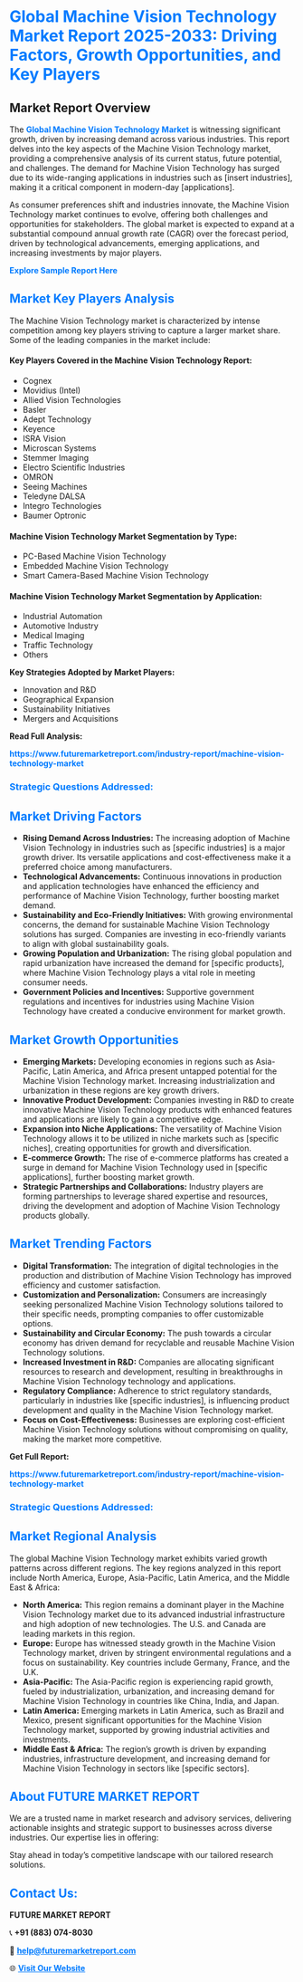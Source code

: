 <h1 style="color: #007BFF;">Global Machine Vision Technology Market Report 2025-2033: Driving Factors, Growth Opportunities, and Key Players</h1>

<section id="overview">
<h2>Market Report Overview</h2>
<p>The <a href="https://www.futuremarketreport.com/industry-report/machine-vision-technology-market" style="color: #007BFF; text-decoration: none;"><strong>Global Machine Vision Technology Market</strong></a> is witnessing significant growth, driven by increasing demand across various industries. This report delves into the key aspects of the Machine Vision Technology market, providing a comprehensive analysis of its current status, future potential, and challenges. The demand for Machine Vision Technology has surged due to its wide-ranging applications in industries such as [insert industries], making it a critical component in modern-day [applications].</p>
<p>As consumer preferences shift and industries innovate, the Machine Vision Technology market continues to evolve, offering both challenges and opportunities for stakeholders. The global market is expected to expand at a substantial compound annual growth rate (CAGR) over the forecast period, driven by technological advancements, emerging applications, and increasing investments by major players.</p>
</section>

<section id="overview">
<p><a href="https://www.futuremarketreport.com/request-sample/reportId=99377" style="color: #007BFF; text-decoration: none;"><strong>Explore Sample Report Here</strong></a></p>
</section>

<section id="key-players">
<h2 style="color: #007BFF;">Market Key Players Analysis</h2>
<p>The Machine Vision Technology market is characterized by intense competition among key players striving to capture a larger market share. Some of the leading companies in the market include:</p>
<h4>Key Players Covered in the Machine Vision Technology Report:</h4>
<ul><li>Cognex</li><li>Movidius (Intel)</li><li>Allied Vision Technologies</li><li>Basler</li><li>Adept Technology</li><li>Keyence</li><li>ISRA Vision</li><li>Microscan Systems</li><li>Stemmer Imaging</li><li>Electro Scientific Industries</li><li>OMRON</li><li>Seeing Machines</li><li>Teledyne DALSA</li><li>Integro Technologies</li><li>Baumer Optronic</li></ul>
<h4>Machine Vision Technology Market Segmentation by Type:</h4>
<ul><li>PC-Based Machine Vision Technology</li><li>Embedded Machine Vision Technology</li><li>Smart Camera-Based Machine Vision Technology</li></ul>

<h4>Machine Vision Technology Market Segmentation by Application:</h4>
<ul><li>Industrial Automation</li><li>Automotive Industry</li><li>Medical Imaging</li><li>Traffic Technology</li><li>Others</li></ul>
<p><strong>Key Strategies Adopted by Market Players:</strong></p>
<ul>
<li>Innovation and R&D</li>
<li>Geographical Expansion</li>
<li>Sustainability Initiatives</li>
<li>Mergers and Acquisitions</li>
</ul>
</section>

<section>
<p><strong>Read Full Analysis: </strong></p><a href="https://www.futuremarketreport.com/industry-report/machine-vision-technology-market" style="color: #007BFF; text-decoration: none;"><strong>https://www.futuremarketreport.com/industry-report/machine-vision-technology-market</strong></a>
<h3 style="color: #007BFF;">Strategic Questions Addressed:</h3>
</section>

<section id="driving-factors">
<h2 style="color: #007BFF;">Market Driving Factors</h2>
<ul>
<li><strong>Rising Demand Across Industries:</strong> The increasing adoption of Machine Vision Technology in industries such as [specific industries] is a major growth driver. Its versatile applications and cost-effectiveness make it a preferred choice among manufacturers.</li>
<li><strong>Technological Advancements:</strong> Continuous innovations in production and application technologies have enhanced the efficiency and performance of Machine Vision Technology, further boosting market demand.</li>
<li><strong>Sustainability and Eco-Friendly Initiatives:</strong> With growing environmental concerns, the demand for sustainable Machine Vision Technology solutions has surged. Companies are investing in eco-friendly variants to align with global sustainability goals.</li>
<li><strong>Growing Population and Urbanization:</strong> The rising global population and rapid urbanization have increased the demand for [specific products], where Machine Vision Technology plays a vital role in meeting consumer needs.</li>
<li><strong>Government Policies and Incentives:</strong> Supportive government regulations and incentives for industries using Machine Vision Technology have created a conducive environment for market growth.</li>
</ul>
</section>

<section id="growth-opportunities">
<h2 style="color: #007BFF;">Market Growth Opportunities</h2>
<ul>
<li><strong>Emerging Markets:</strong> Developing economies in regions such as Asia-Pacific, Latin America, and Africa present untapped potential for the Machine Vision Technology market. Increasing industrialization and urbanization in these regions are key growth drivers.</li>
<li><strong>Innovative Product Development:</strong> Companies investing in R&D to create innovative Machine Vision Technology products with enhanced features and applications are likely to gain a competitive edge.</li>
<li><strong>Expansion into Niche Applications:</strong> The versatility of Machine Vision Technology allows it to be utilized in niche markets such as [specific niches], creating opportunities for growth and diversification.</li>
<li><strong>E-commerce Growth:</strong> The rise of e-commerce platforms has created a surge in demand for Machine Vision Technology used in [specific applications], further boosting market growth.</li>
<li><strong>Strategic Partnerships and Collaborations:</strong> Industry players are forming partnerships to leverage shared expertise and resources, driving the development and adoption of Machine Vision Technology products globally.</li>
</ul>
</section>

<section id="trending-factors">
<h2 style="color: #007BFF;">Market Trending Factors</h2>
<ul>
<li><strong>Digital Transformation:</strong> The integration of digital technologies in the production and distribution of Machine Vision Technology has improved efficiency and customer satisfaction.</li>
<li><strong>Customization and Personalization:</strong> Consumers are increasingly seeking personalized Machine Vision Technology solutions tailored to their specific needs, prompting companies to offer customizable options.</li>
<li><strong>Sustainability and Circular Economy:</strong> The push towards a circular economy has driven demand for recyclable and reusable Machine Vision Technology solutions.</li>
<li><strong>Increased Investment in R&D:</strong> Companies are allocating significant resources to research and development, resulting in breakthroughs in Machine Vision Technology technology and applications.</li>
<li><strong>Regulatory Compliance:</strong> Adherence to strict regulatory standards, particularly in industries like [specific industries], is influencing product development and quality in the Machine Vision Technology market.</li>
<li><strong>Focus on Cost-Effectiveness:</strong> Businesses are exploring cost-efficient Machine Vision Technology solutions without compromising on quality, making the market more competitive.</li>
</ul>
</section>

<section>
<p><strong>Get Full Report: </strong></p><a href="https://www.futuremarketreport.com/industry-report/machine-vision-technology-market" style="color: #007BFF; text-decoration: none;"><strong>https://www.futuremarketreport.com/industry-report/machine-vision-technology-market</strong></a>
<h3 style="color: #007BFF;">Strategic Questions Addressed:</h3>
</section>


<section id="regional-analysis">
<h2 style="color: #007BFF;">Market Regional Analysis</h2>
<p>The global Machine Vision Technology market exhibits varied growth patterns across different regions. The key regions analyzed in this report include North America, Europe, Asia-Pacific, Latin America, and the Middle East & Africa:</p>
<ul>
<li><strong>North America:</strong> This region remains a dominant player in the Machine Vision Technology market due to its advanced industrial infrastructure and high adoption of new technologies. The U.S. and Canada are leading markets in this region.</li>
<li><strong>Europe:</strong> Europe has witnessed steady growth in the Machine Vision Technology market, driven by stringent environmental regulations and a focus on sustainability. Key countries include Germany, France, and the U.K.</li>
<li><strong>Asia-Pacific:</strong> The Asia-Pacific region is experiencing rapid growth, fueled by industrialization, urbanization, and increasing demand for Machine Vision Technology in countries like China, India, and Japan.</li>
<li><strong>Latin America:</strong> Emerging markets in Latin America, such as Brazil and Mexico, present significant opportunities for the Machine Vision Technology market, supported by growing industrial activities and investments.</li>
<li><strong>Middle East & Africa:</strong> The region’s growth is driven by expanding industries, infrastructure development, and increasing demand for Machine Vision Technology in sectors like [specific sectors].</li>
</ul>
</section>

<footer>
<h2 style="color: #007BFF;">About FUTURE MARKET REPORT</h2>
<p>We are a trusted name in market research and advisory services, delivering actionable insights and strategic support to businesses across diverse industries. Our expertise lies in offering:</p>

<p>Stay ahead in today’s competitive landscape with our tailored research solutions.</p>

<h2 style="color: #007BFF;">Contact Us:</h2>
<p><strong>FUTURE MARKET REPORT</strong></p>
<p>📞 <strong>+91 (883) 074-8030</strong></p>
<p>📧 <strong><a href="mailto:help@futuremarketreport.com" style="color: #007BFF;">help@futuremarketreport.com</a></strong></p>
<p>🌐 <strong><a href="https://www.futuremarketreport.com/" style="color: #007BFF;">Visit Our Website</a></strong></p>
</footer>